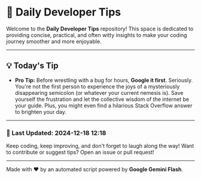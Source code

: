 
# 🌟 Daily Developer Tips

Welcome to the **Daily Developer Tips** repository! This space is dedicated to providing concise, practical, and often witty insights to make your coding journey smoother and more enjoyable.

---

## 💡 Today's Tip

- **Pro Tip:**  Before wrestling with a bug for hours,  **Google it first**.  Seriously.  You're not the first person to experience the joys of a mysteriously disappearing semicolon (or whatever your current nemesis is).  Save yourself the frustration and let the collective wisdom of the internet be your guide.  Plus, you might even find a hilarious Stack Overflow answer to brighten your day.

---

### 📅 Last Updated: 2024-12-18 12:18

Keep coding, keep improving, and don't forget to laugh along the way! Want to contribute or suggest tips? Open an issue or pull request!

---

Made with ❤️ by an automated script powered by **Google Gemini Flash**.
